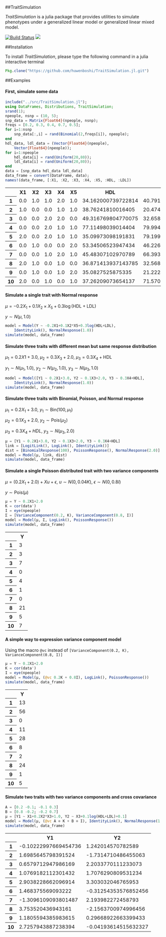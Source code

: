 ##TraitSimulation

*TraitSimulation* is a julia package that provides utilities to simulate
phenotypes under a generalized linear model or generalized linear mixed model.

[![Build Status](https://travis-ci.org/huwenboshi/TraitSimulation.jl.svg?branch=master)](https://travis-ci.org/huwenboshi/TraitSimulation.jl)
[![](https://img.shields.io/badge/docs-latest-blue.svg)](https://huwenboshi.github.io/TraitSimulation.jl)

##Installation

To install *TraitSimulation*, please type the following command in a julia
interactive terminal
```julia
Pkg.clone("https://github.com/huwenboshi/TraitSimulation.jl.git")
```

##Examples


#### First, simulate some data


```julia
include("../src/TraitSimulation.jl");
using DataFrames, Distributions, TraitSimulation;
srand(1);
npeople, nsnp = (10, 5);
snp_data = Matrix{Float64}(npeople, nsnp);
freqs = [0.2, 0.3, 0.4, 0.7, 0.5];
for i=1:nsnp
    snp_data[:,i] = rand(Binomial(2,freqs[i]), npeople);
end
hdl_data, ldl_data = (Vector{Float64}(npeople),
    Vector{Float64}(npeople));
for i=1:npeople
    hdl_data[i] = rand(Uniform(20,80));
    ldl_data[i] = rand(Uniform(20,80));
end
data = [snp_data hdl_data ldl_data]
data_frame = convert(DataFrame, data);
names!(data_frame, [:X1, :X2, :X3, :X4, :X5, :HDL, :LDL])
```




<table class="data-frame"><tr><th></th><th>X1</th><th>X2</th><th>X3</th><th>X4</th><th>X5</th><th>HDL</th><th>LDL</th></tr><tr><th>1</th><td>0.0</td><td>1.0</td><td>1.0</td><td>2.0</td><td>1.0</td><td>34.162000739722814</td><td>40.79102085151763</td></tr><tr><th>2</th><td>1.0</td><td>0.0</td><td>0.0</td><td>1.0</td><td>1.0</td><td>38.76241810016405</td><td>20.474557003433645</td></tr><tr><th>3</th><td>0.0</td><td>0.0</td><td>2.0</td><td>2.0</td><td>0.0</td><td>49.316769804770075</td><td>32.658092129512156</td></tr><tr><th>4</th><td>0.0</td><td>0.0</td><td>2.0</td><td>1.0</td><td>1.0</td><td>77.11498039014404</td><td>79.99427953391682</td></tr><tr><th>5</th><td>2.0</td><td>0.0</td><td>2.0</td><td>1.0</td><td>1.0</td><td>35.09973098191831</td><td>79.19998201392798</td></tr><tr><th>6</th><td>0.0</td><td>1.0</td><td>0.0</td><td>0.0</td><td>2.0</td><td>53.34506523947434</td><td>46.22647847657751</td></tr><tr><th>7</th><td>0.0</td><td>0.0</td><td>1.0</td><td>2.0</td><td>1.0</td><td>45.48307102970789</td><td>66.39338290744263</td></tr><tr><th>8</th><td>2.0</td><td>1.0</td><td>0.0</td><td>1.0</td><td>0.0</td><td>36.871413937143785</td><td>32.568342391884244</td></tr><tr><th>9</th><td>0.0</td><td>1.0</td><td>0.0</td><td>1.0</td><td>2.0</td><td>35.0827525875335</td><td>21.222492122760034</td></tr><tr><th>10</th><td>2.0</td><td>0.0</td><td>1.0</td><td>0.0</td><td>1.0</td><td>37.26209073654137</td><td>71.57072816525965</td></tr></table>



#### Simulate a single trait with Normal response

$\mu = -0.2X_1 + 0.1X_2 \times X_5 + 0.3\log(\text{HDL} + \text{LDL})$

$y \sim N(\mu, 1.0)$


```julia
model = Model(Y ~ -0.2X1+0.1X2*X5+0.3log(HDL+LDL),
    IdentityLink(), NormalResponse(1.0))
simulate(model, data_frame)
```

#### Simulate three traits with different mean but same response distribution

$\mu_1 = 0.2X1+3.0$, $\mu_2 = 0.3X_3+2.0$, $\mu_3 = 0.3X_4+\text{HDL}$

$y_1 \sim N(\mu_1, 1.0)$, $y_2 \sim N(\mu_2, 1.0)$, $y_3 \sim N(\mu_3, 1.0)$


```julia
model = Model([Y1 ~ 0.2X1+3.0, Y2 ~ 0.1X3+2.0, Y3 ~ 0.3X4+HDL],
    IdentityLink(), NormalResponse(1.0))
simulate(model, data_frame)
```

#### Simulate three traits with Binomial, Poisson, and Normal response

$\mu_1 = 0.2X_1 + 3.0$, 
$y_1 \sim \text{Bin}(100, \mu_1)$

$\mu_2 = 0.1X_3 + 2.0$, 
$y_2 \sim \text{Pois}(\mu_2)$

$\mu_3 = 0.3X_4 + HDL$, 
$y_3 \sim N(\mu_3, 2.0)$


```julia
μ = [Y1 ~ 0.2X1+3.0, Y2 ~ 0.1X3+2.0, Y3 ~ 0.3X4+HDL]
link = [LogitLink(), LogLink(), IdentityLink()]
dist = [BinomialResponse(100), PoissonResponse(), NormalResponse(2.0)]
model = Model(μ, link, dist)
simulate(model, data_frame)
```

#### Simulate a single Poisson distributed trait with two variance components

$\mu = (0.2X_1 + 2.0) + X u + \epsilon$, $u \sim N(0, 0.04K)$, $\epsilon \sim N(0, 0.8I)$

$y \sim \text{Pois}(\mu)$


```julia
μ = Y ~ 0.2X1+2.0
K = cor(data')
I = eye(npeople)
Σ = [VarianceComponent(0.2, K), VarianceComponent(0.8, I)]
model = Model(μ, Σ, LogLink(), PoissonResponse())
simulate(model, data_frame)
```




<table class="data-frame"><tr><th></th><th>Y</th></tr><tr><th>1</th><td>3</td></tr><tr><th>2</th><td>3</td></tr><tr><th>3</th><td>7</td></tr><tr><th>4</th><td>0</td></tr><tr><th>5</th><td>4</td></tr><tr><th>6</th><td>1</td></tr><tr><th>7</th><td>0</td></tr><tr><th>8</th><td>21</td></tr><tr><th>9</th><td>5</td></tr><tr><th>10</th><td>7</td></tr></table>



#### A simple way to expression variance component model

Using the macro ```@vc``` instead of ```[VarianceComponent(0.2, K), VarianceComponent(0.8, I)]```


```julia
μ = Y ~ 0.2X1+2.0
K = cor(data')
I = eye(npeople)
model = Model(μ, (@vc 0.2K + 0.8I), LogLink(), PoissonResponse())
simulate(model, data_frame)
```




<table class="data-frame"><tr><th></th><th>Y</th></tr><tr><th>1</th><td>13</td></tr><tr><th>2</th><td>56</td></tr><tr><th>3</th><td>0</td></tr><tr><th>4</th><td>11</td></tr><tr><th>5</th><td>28</td></tr><tr><th>6</th><td>8</td></tr><tr><th>7</th><td>2</td></tr><tr><th>8</th><td>24</td></tr><tr><th>9</th><td>1</td></tr><tr><th>10</th><td>5</td></tr></table>



#### Simulate two traits with two variance components and cross covariance


```julia
A = [0.2 -0.1; -0.1 0.3]
B = [0.8 -0.2; -0.2 0.7]
μ = [Y1 ~ X1+0.2X2*X3+1.0, Y2 ~ X3+0.1log(HDL+LDL)+0.1]
model = Model(μ, (@vc A ⊗ K + B ⊗ I), IdentityLink(), NormalResponse(1.0))
simulate(model, data_frame)
```




<table class="data-frame"><tr><th></th><th>Y1</th><th>Y2</th></tr><tr><th>1</th><td>-0.10222997669454736</td><td>1.242014570782589</td></tr><tr><th>2</th><td>1.6985645798391524</td><td>-1.7314710486455063</td></tr><tr><th>3</th><td>0.6579712947986169</td><td>2.2033770111233073</td></tr><tr><th>4</th><td>1.0769182112301432</td><td>1.7076290809531234</td></tr><tr><th>5</th><td>2.9038228662096914</td><td>3.303032046765953</td></tr><tr><th>6</th><td>1.468375569093222</td><td>-0.31254353576852456</td></tr><tr><th>7</th><td>-1.3096109093801487</td><td>2.193982272458793</td></tr><tr><th>8</th><td>3.753520436943161</td><td>-2.1563700974996456</td></tr><tr><th>9</th><td>1.1805594385983615</td><td>0.29668922663399433</td></tr><tr><th>10</th><td>2.7257943887238394</td><td>-0.04193614515632327</td></tr></table>
